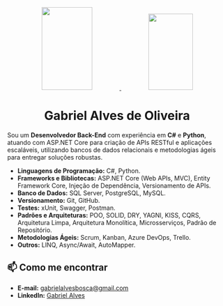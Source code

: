 <div align="center">
  <a href="https://github.com/gabriel-a-oliveira">
    <img height="190em" width="48%" src="https://github-readme-stats-sigma-five.vercel.app/api?username=gabriel-a-oliveira&show_icons=true&theme=tokyonight&include_all_commits=true&count_private=true"/>
    <img height="175em" width="45%" src="https://github-readme-stats-sigma-five.vercel.app/api/top-langs/?username=gabriel-a-oliveira&layout=compact&langs_count=7&theme=tokyonight"/>
  </a>
</div>

<h1 align="center">Gabriel Alves de Oliveira</h1>

Sou um **Desenvolvedor Back-End** com experiência em **C#** e **Python**, atuando com ASP.NET Core para criação de APIs RESTful e aplicações escaláveis, utilizando bancos de dados relacionais e metodologias ágeis para entregar soluções robustas.

- **Linguagens de Programação:** C#, Python.
- **Frameworks e Bibliotecas:**  ASP.NET Core (Web APIs, MVC), Entity Framework Core, Injeção de Dependência, Versionamento de APIs.
- **Banco de Dados:** SQL Server, PostgreSQL, MySQL.
- **Versionamento:** Git, GitHub.
- **Testes:** xUnit, Swagger, Postman.
- **Padrões e Arquiteturas:** POO, SOLID, DRY, YAGNI, KISS, CQRS, Arquitetura Limpa, Arquitetura Monolítica, Microsserviços, Padrão de Repositório.
- **Metodologias Ágeis:** Scrum, Kanban, Azure DevOps, Trello.
- **Outros:** LINQ, Async/Await, AutoMapper.

## 📫 Como me encontrar

- **E-mail:** [gabrielalvesbosca@gmail.com](mailto:gabrielalvesbosca@gmail.com)
- **LinkedIn:** [Gabriel Alves](https://www.linkedin.com/in/gabriel-alves-7376a61a4)
